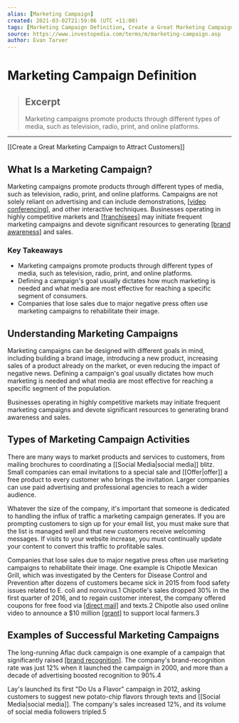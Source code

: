 ```yaml
---
alias: [Marketing Campaign]
created: 2021-03-02T21:59:06 (UTC +11:00)
tags: [Marketing Campaign Definition, Create a Great Marketing Campaign to Attract Customers]
source: https://www.investopedia.com/terms/m/marketing-campaign.asp
author: Evan Tarver
---
```


# Marketing Campaign Definition

> ## Excerpt
> Marketing campaigns promote products through different types of media, such as television, radio, print, and online platforms.

---

[[Create a Great Marketing Campaign to Attract Customers]]
## What Is a Marketing Campaign?

Marketing campaigns promote products through different types of media, such as television, radio, print, and online platforms. Campaigns are not solely reliant on advertising and can include demonstrations, [[video conferencing]](https://www.investopedia.com/terms/v/video-conferencing.asp), and other interactive techniques. Businesses operating in highly competitive markets and [[franchisees]](https://www.investopedia.com/terms/f/franchisee.asp) may initiate frequent marketing campaigns and devote significant resources to generating [[brand awareness]](https://www.investopedia.com/terms/b/brandawareness.asp) and sales.

### Key Takeaways

-   Marketing campaigns promote products through different types of media, such as television, radio, print, and online platforms.
-   Defining a campaign's goal usually dictates how much marketing is needed and what media are most effective for reaching a specific segment of consumers.
-   Companies that lose sales due to major negative press often use marketing campaigns to rehabilitate their image.

## Understanding Marketing Campaigns

Marketing campaigns can be designed with different goals in mind, including building a brand image, introducing a new product, increasing sales of a product already on the market, or even reducing the impact of negative news. Defining a campaign's goal usually dictates how much marketing is needed and what media are most effective for reaching a specific segment of the population.

Businesses operating in highly competitive markets may initiate frequent marketing campaigns and devote significant resources to generating brand awareness and sales.

## Types of Marketing Campaign Activities

There are many ways to market products and services to customers, from mailing brochures to coordinating a [[Social Media|social media]] blitz. Small companies can email invitations to a special sale and [[Offer|offer]] a free product to every customer who brings the invitation. Larger companies can use paid advertising and professional agencies to reach a wider audience.

Whatever the size of the company, it's important that someone is dedicated to handling the influx of traffic a marketing campaign generates. If you are prompting customers to sign up for your email list, you must make sure that the list is managed well and that new customers receive welcoming messages. If visits to your website increase, you must continually update your content to convert this traffic to profitable sales.

Companies that lose sales due to major negative press often use marketing campaigns to rehabilitate their image. One example is Chipotle Mexican Grill, which was investigated by the Centers for Disease Control and Prevention after dozens of customers became sick in 2015 from food safety issues related to E. coli and norovirus.1 Chipotle's sales dropped 30% in the first quarter of 2016, and to regain customer interest, the company offered coupons for free food via [[direct mail]](https://www.investopedia.com/terms/d/direct-mail.asp) and texts.2 Chipotle also used online video to announce a $10 million [[grant]](https://www.investopedia.com/terms/g/[[Grant|grant]].asp) to support local farmers.3

## Examples of Successful Marketing Campaigns

The long-running Aflac duck campaign is one example of a campaign that significantly raised [[brand recognition]](https://www.investopedia.com/terms/b/brand-recognition.asp). The company's brand-recognition rate was just 12% when it launched the campaign in 2000, and more than a decade of advertising boosted recognition to 90%.4

Lay's launched its first "Do Us a Flavor" campaign in 2012, asking customers to suggest new potato-chip flavors through texts and [[Social Media|social media]]. The company's sales increased 12%, and its volume of social media followers tripled.5

